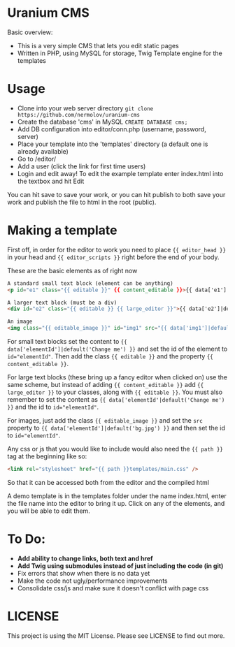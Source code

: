 # Uranium CMS

Basic overview:

 * This is a very simple CMS that lets you edit static pages
 * Written in PHP, using MySQL for storage, Twig Template engine for the templates

# Usage

* Clone into your web server directory
```git clone https://github.com/nermolov/uranium-cms```
* Create the database 'cms' in MySQL
```CREATE DATABASE cms;```
* Add DB configuration into editor/conn.php (username, password, server) 
* Place your template into the 'templates' directory (a default one is already available)
* Go to /editor/
* Add a user (click the link for first time users)
* Login and edit away! To edit the example template enter index.html into the textbox and hit Edit

You can hit save to save your work, or you can hit publish to both save your work and publish the file to html in the root (public).

# Making a template

First off, in order for the editor to work you need to place ```{{ editor_head }}``` in your head and ```{{ editor_scripts }}``` right before the end of your body.

These are the basic elements as of right now

```html
A standard small text block (element can be anything)
<p id="e1" class="{{ editable }}" {{ content_editable }}>{{ data['e1']|default('Change me') }}</p>

A larger text block (must be a div)
<div id="e2" class="{{ editable }} {{ large_editor }}">{{ data['e2']|default('Change me') }}</div>

An image
<img class="{{ editable_image }}" id="img1" src="{{ data['img1']|default('bg.jpg') }}" alt="" />
```
For small text blocks set the content to ```{{ data['elementId']|default('Change me') }}``` and set the id of the element to ```id="elementId"```. Then add the class ```{{ editable }}``` and the property ```{{ content_editable }}```.

For large text blocks (these bring up a fancy editor when clicked on) use the same scheme, but instead of adding ```{{ content_editable }}``` add ```{{ large_editor }}``` to your classes, along with ```{{ editable }}```. You must also remember to set the content as ```{{ data['elementId'|default('Change me') }}``` and the id to ```id="elementId"```.

For images, just add the class ```{{ editable_image }}``` and set the ```src``` property to ```{{ data['elementId']|default('bg.jpg') }}``` and then set the id to ```id="elementId"```.

Any css or js that you would like to include would also need the ```{{ path }}``` tag at the beginning like so:
```html
<link rel="stylesheet" href="{{ path }}templates/main.css" />
```
So that it can be accessed both from the editor and the compiled html

A demo template is in the templates folder under the name index.html, enter the file name into the editor to bring it up. Click on any of the elements, and you will be able to edit them.

# To Do:
* **Add ability to change links, both text and href**
* **Add Twig using submodules instead of just including the code (in git)**
* Fix errors that show when there is no data yet
* Make the code not ugly/performance improvements
* Consolidate css/js and make sure it doesn't conflict with page css


# LICENSE
This project is using the MIT License. Please see LICENSE to find out more.
